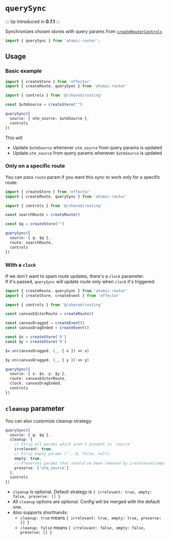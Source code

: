 # `querySync`

::: tip Introduced in **0.7.1** 
:::

Synchronizes chosen stores with query params from [`createRouterControls`](/api/create-router-controls.md)

```ts
import { querySync } from 'atomic-router';
```

## Usage

### Basic example

```ts
import { createStore } from 'effector'
import { createRoute, querySync } from 'atomic-router'

import { controls } from '@/shared/routing'

const $utmSource = createStore("")

querySync({
  source: { utm_source: $utmSource },
  controls
})
```

This will 
- Update `$utmSource` whenever `utm_source` from query params is updated
- Update `utm_source` from query params whenever `$utmSource` is updated

### Only on a specific route

You can pass `route` param if you want this sync to work only for a specific route:

```ts
import { createStore } from 'effector'
import { createRoute, querySync } from 'atomic-router'

import { controls } from '@/shared/routing'

const searchRoute = createRoute()

const $q = createStore("")

querySync({
  source: { q: $q },
  route: searchRoute, 
  controls
})
```

### With a `clock`

If we don't want to spam route updates, there's a `clock` parameter.  
If it's passed, `querySync` will update route only when `clock` it's triggered:

```ts
import { createRoute, querySync } from 'atomic-router'
import { createStore, createEvent } from 'effector'

import { controls } from '@/shared/routing'

const canvasEditorRoute = createRoute()

const canvasDragged = createEvent()
const canvasDragEnded = createEvent()

const $x = createStore('0')
const $y = createStore('0')

$x.on(canvasDragged, (_, { x }) => x)

$y.on(canvasDragged, (_, { y }) => y)

querySync({
  source: { x: $x, y: $y },
  route: canvasEditorRoute,
  clock: canvasDragEnded, 
  controls
})
```

## `cleanup` parameter

You can also customize cleanup strategy:

```ts
querySync({
  source: { q: $q },
  cleanup: {
    // Strip all params which aren't present in `source`
    irrelevant: true,
    // Strip empty params ('', 0, false, null)
    empty: true,
    // Preserves params that should've been removed by irerelevant/empty params
    preserve: ['utm_source']
  }, 
  controls
})
```

- `cleanup` is optional. Default strategy is `{ irrelevant: true, empty: false, preserve: [] }`
- All `cleanup` options are optional. Config will be merged with the default one.
- Also supports shorthands:
  - `cleanup: true` means `{ irrelevant: true, empty: true, preserve: [] }`
  - `cleanup: false` means `{ irrelevant: false, empty: false, preserve: [] }`
